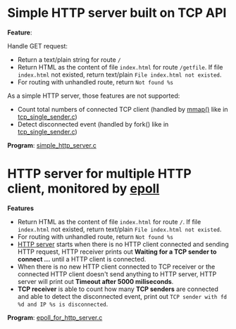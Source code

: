 # Simple HTTP server built on TCP API

**Feature**:

Handle GET request:
* Return a text/plain string for route ``/``
* Return HTML as the content of file ``index.html`` for route ``/getfile``. If file ``index.html`` not existed, return text/plain ``File index.html not existed``.
* For routing with unhandled route, return ``Not found %s``

As a simple HTTP server, those features are not supported:
* Count total numbers of connected TCP client (handled by [mmap()](https://github.com/TranPhucVinh/C/blob/master/Physical%20layer/Memory/Virtual%20memory.md#mmap) like in [tcp_single_sender.c](https://github.com/TranPhucVinh/C/blob/master/Application%20layer/TCP/tcp_single_sender.c))
* Detect disconnected event (handled by fork() like in [tcp_single_sender.c](https://github.com/TranPhucVinh/C/blob/master/Application%20layer/TCP/tcp_single_sender.c))

**Program**: [simple_http_server.c](simple_http_server.c)

# HTTP server for multiple HTTP client, monitored by [epoll](https://github.com/TranPhucVinh/C/tree/master/Physical%20layer/File%20IO/System%20call/epoll)
**Features**

* Return HTML as the content of file ``index.html`` for route ``/``. If file ``index.html`` not existed, return text/plain ``File index.html not existed``.
* For routing with unhandled route, return ``Not found %s``
* [HTTP server](epoll_for_http_server.c) starts when there is no HTTP client connected and sending HTTP request, HTTP receiver prints out **Waiting for a TCP sender to connect ...** until a HTTP client is connected.
* When there is no new HTTP client connected to TCP receiver or the connected HTTP client doesn't send anything to HTTP server, HTTP server will print out **Timeout after 5000 miliseconds**.
* **TCP receiver** is able to count how many **TCP senders** are connected and able to detect the disconnected event, print out ``TCP sender with fd %d and IP %s is disconnected``.

**Program**: [epoll_for_http_server.c](epoll_for_http_server.c)
